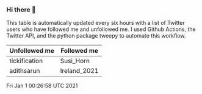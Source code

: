 ### Hi there 👋

This table is automatically updated every six hours with a list of Twitter users who have followed me and unfollowed me. I used Github Actions, the Twitter API, and the python package tweepy to automate this workflow.

| Unfollowed me |  Followed me |
| --- | --- |
|tickification|Susi_Horn|
|adithsarun|Ireland_2021|
Fri Jan  1 00:26:58 UTC 2021
